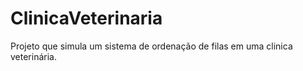 # ClinicaVeterinaria
Projeto que simula um sistema de ordenação de filas em uma clinica veterinária.
